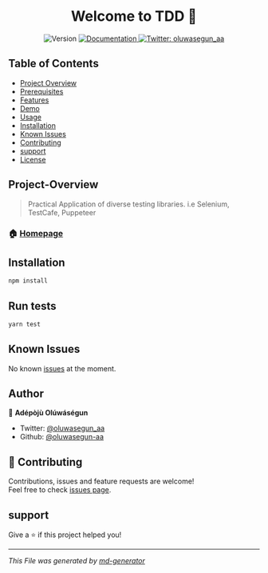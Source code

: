 <h1 align="center">Welcome to TDD 👋</h1>
<p align="center">
  <img alt="Version" src="https://img.shields.io/badge/version-1.0-blue.svg?cacheSeconds=2592000" />
  <a href="https://github.com/Oluwasegun-AA/TDD" target="_blank">
    <img alt="Documentation" src="https://img.shields.io/badge/documentation-yes-brightgreen.svg" />
  </a>
  <a href="https://twitter.com/oluwasegun_aa" target="_blank">
    <img alt="Twitter: oluwasegun_aa" src="https://img.shields.io/twitter/follow/oluwasegun_aa.svg?style=social" />
  </a>
</p>

## Table of Contents
* [Project Overview](#Project-Overview)
* [Prerequisites](#Prerequisites)
* [Features](#Features)
* [Demo](#demo)
* [Usage](#Usage)
* [Installation](#Installation)
* [Known Issues](#Known-issues)
* [Contributing](#contributing)
* [support](#support)
* [License](#License)


## Project-Overview


> Practical Application of diverse testing libraries. i.e Selenium, TestCafe, Puppeteer

### 🏠 [Homepage](https://github.com/Oluwasegun-AA/TDD)

## Installation

```sh
npm install
```

## Run tests

```sh
yarn test
```

## Known Issues
No known [issues](https://github.com/Oluwasegun-AA/TDD/issues) at the moment.

## Author

👤 **Adépòjù Olúwáségun**

* Twitter: [@oluwasegun_aa](https://twitter.com/oluwasegun_aa)
* Github: [@oluwasegun-aa](https://github.com/oluwasegun-aa)

## 🤝 Contributing

Contributions, issues and feature requests are welcome!<br />Feel free to check [issues page](https://github.com/Oluwasegun-AA/TDD/issues).

## support

Give a ⭐️ if this project helped you!

***
_This File was generated by [md-generator](https://github.com/oluwasegun-AA/md-generator)_

